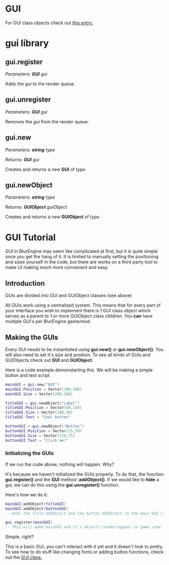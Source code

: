 # GUI

For GUI class objects check out [this entry.](../classes.md#gui)

# gui library

## gui.register

*Parameters: __GUI__ gui*

Adds the *gui* to the render queue.

## gui.unregister

*Parameters: __GUI__ gui*

Removes the *gui* from the render queue.

## gui.new

*Parameters: __string__ type*

*Returns: __GUI__ gui*

Creates and returns a new __GUI__ of *type*.

## gui.newObject

*Parameters: __string__ type*

*Returns: __GUIObject__ guiObject*

Creates and returns a new __GUIObject__ of *type*.

# GUI Tutorial

GUI in BlurEngine may seem like complicated at first, but it is quite simple once you get the hang of it. It is limited to manually setting the positioning and sizes yourself in the code, but there are works on a third party tool to make UI making much more convenient and easy.

## Introduction

GUIs are divided into GUI and GUIObject classes (see above)

All GUIs work using a centralized system. This means that for every part of your interface you wish to implement there is 1 GUI class object which serves as a parent to 1 or more GUIObject class children. You **can** have multiple GUI's per BlurEngine game/mod.

## Making the GUIs

Every GUI needs to be instantiated using **gui.new()** or **gui.newObject()**. You will also need to set it's size and position. To see all kinds of GUIs and GUIObjects check out **GUI** and **GUIObject**.

Here is a code example demonstarting this. We will be making a simple button and text script

```lua
mainGUI = gui.new("GUI")
mainGUI.Position = Vector(300,300)
mainGUI.Size = Vector(200,200)

titleGUI = gui.newObject("Label")
titleGUI.Position = Vector(60,150)
titleGUI.Size = Vector(100,50)
titleGUI.Text = "Cool button"

buttonGUI = gui.newObject("Button")
buttonGUI.Position = Vector(25,50)
buttonGUI.Size = Vector(150,75)
buttonGUI.Text = "Click me!"
```

### Initializing the GUIs

If we run the code above, nothing will happen. Why?

It's because we haven't initialized the GUIs properly. To do that, the function **gui.register()** and the **GUI** method **:addObject()**. If we would like to **hide** a gui, we can do this using the **gui.unregister()** function.

Here's how we do it:

```lua
mainGUI:addObject(titleGUI)
mainGUI:addObject(buttonGUI)
-- Adds the title GUIObject and the button GUIObject to the main GUI class object.

gui.register(mainGUI)
-- This will make mainGUI and it's objects render/appear in game view.
```

Simple, right?

This is a basic GUI, you can't interact with it yet and it doesn't look to pretty. To see how to do stuff like changing fonts or adding button functions, check out the [GUI class.](../classes.md#gui)
